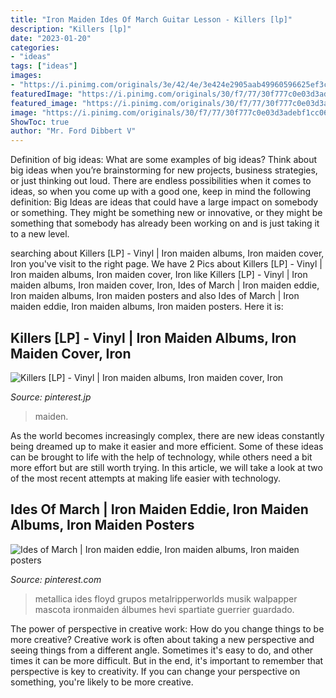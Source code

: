 ```yaml
---
title: "Iron Maiden Ides Of March Guitar Lesson - Killers [lp]"
description: "Killers [lp]"
date: "2023-01-20"
categories:
- "ideas"
tags: ["ideas"]
images:
- "https://i.pinimg.com/originals/3e/42/4e/3e424e2905aab49960596625ef3c0fe7.jpg"
featuredImage: "https://i.pinimg.com/originals/30/f7/77/30f777c0e03d3adebf1cc0603c3fe0ff.jpg"
featured_image: "https://i.pinimg.com/originals/30/f7/77/30f777c0e03d3adebf1cc0603c3fe0ff.jpg"
image: "https://i.pinimg.com/originals/30/f7/77/30f777c0e03d3adebf1cc0603c3fe0ff.jpg"
ShowToc: true
author: "Mr. Ford Dibbert V"
---
```



Definition of big ideas: What are some examples of big ideas?
Think about big ideas when you’re brainstorming for new projects, business strategies, or just thinking out loud. There are endless possibilities when it comes to ideas, so when you come up with a good one, keep in mind the following definition: 
Big Ideas are ideas that could have a large impact on somebody or something. They might be something new or innovative, or they might be something that somebody has already been working on and is just taking it to a new level.

	

		
searching about Killers [LP] - Vinyl | Iron maiden albums, Iron maiden cover, Iron you've visit to the right page. We have 2 Pics about Killers [LP] - Vinyl | Iron maiden albums, Iron maiden cover, Iron like Killers [LP] - Vinyl | Iron maiden albums, Iron maiden cover, Iron, Ides of March | Iron maiden eddie, Iron maiden albums, Iron maiden posters and also Ides of March | Iron maiden eddie, Iron maiden albums, Iron maiden posters. Here it is:
		
    
## Killers [LP] - Vinyl | Iron Maiden Albums, Iron Maiden Cover, Iron

<img loading=lazy src="https://i.pinimg.com/originals/3e/42/4e/3e424e2905aab49960596625ef3c0fe7.jpg" onerror="this.onerror=null;this.src='https://tse3.mm.bing.net/th?id=OIP.Q1gvOP88uHabO4Jf3l7sBwHaHa&amp;pid=15.1';" alt="Killers [LP] - Vinyl | Iron maiden albums, Iron maiden cover, Iron">

_Source: pinterest.jp_

>maiden. 

	

As the world becomes increasingly complex, there are new ideas constantly being dreamed up to make it easier and more efficient. Some of these ideas can be brought to life with the help of technology, while others need a bit more effort but are still worth trying. In this article, we will take a look at two of the most recent attempts at making life easier with technology.

    
## Ides Of March | Iron Maiden Eddie, Iron Maiden Albums, Iron Maiden Posters

<img loading=lazy src="https://i.pinimg.com/originals/30/f7/77/30f777c0e03d3adebf1cc0603c3fe0ff.jpg" onerror="this.onerror=null;this.src='https://tse3.mm.bing.net/th?id=OIP.Ed_lUpE71fuiOFpkRLoDNAAAAA&amp;pid=15.1';" alt="Ides of March | Iron maiden eddie, Iron maiden albums, Iron maiden posters">

_Source: pinterest.com_

>metallica ides floyd grupos metalripperworlds musik walpapper mascota ironmaiden álbumes hevi spartiate guerrier guardado. 

	

The power of perspective in creative work: How do you change things to be more creative?
Creative work is often about taking a new perspective and seeing things from a different angle. Sometimes it's easy to do, and other times it can be more difficult. But in the end, it's important to remember that perspective is key to creativity. If you can change your perspective on something, you're likely to be more creative.

